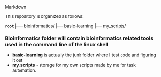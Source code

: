 Markdown

This repository is organized as follows:

**`root`**├── bioinformatics/
|── basic-learning
|── my_scripts/

### Bioinformatics folder will contain bioinformatics related tools used in the command line of the linux shell
- **basic-learning** is actually the junk folder where I test code and figuring it out
- __my_scripts__ - storage for my own scripts made by me for task automation. 
